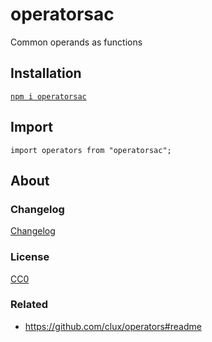 # operatorsac


Common operands as functions

## Installation

[`npm i operatorsac`](https://www.npmjs.com/package/operatorsac)


## Import

```
import operators from "operatorsac";
```

## About

### Changelog

[Changelog](./changelog.md)


### License

[CC0](./license.txt)

### Related

 * https://github.com/clux/operators#readme
